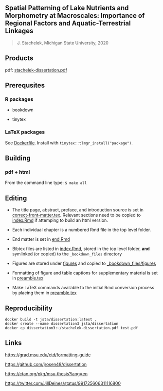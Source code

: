 ## Spatial Patterning of Lake Nutrients and Morphometry at Macroscales: Importance of Regional Factors and Aquatic-Terrestrial Linkages

> J. Stachelek, Michigan State University, 2020

## Products

pdf: [stachelek-dissertation.pdf](stachelek-dissertation.pdf)

## Prerequsites

### R packages
 
 * bookdown
 
 * tinytex
 
### LaTeX packages

See [Dockerfile](Dockerfile). Install with `tinytex::tlmgr_install("package")`.

## Building

### pdf + html

From the command line type: `$ make all`

## Editing

* The title page, abstract, preface, and introduction source is set in [correct-front-matter.tex](correct-front-matter.tex). Relevant sections need to be copied to [index.Rmd](index.Rmd) if attemping to build an html version.

* Each individual chapter is a numbered Rmd file in the top level folder.

* End matter is set in [end.Rmd](end.Rmd)

* Bibtex files are listed in [index.Rmd](index.Rmd), stored in the top level folder, **and** symlinked (or copied) to the `_bookdown_files` directory

* Figures are stored under [figures](figures) and copied to [_bookdown_files/figures](_bookdown_files/figures)

* Formatting of figure and table captions for supplementary material is set in [preamble.tex](preamble.tex)

* Make LaTeX commands available to the initial Rmd conversion process by placing them in [preamble.tex](preamble.tex)

## Reproducibility

```
docker build -t jsta/dissertation:latest .
docker create --name dissertation3 jsta/dissertation
docker cp dissertation3:~/stachelek-dissertation.pdf test.pdf
```

## Links

https://grad.msu.edu/etd/formatting-guide

https://github.com/jrosen48/dissertation

https://ctan.org/pkg/msu-thesis?lang=en

https://twitter.com/JillDeines/status/991725606311116800

